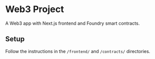 # Web3 Project
A Web3 app with Next.js frontend and Foundry smart contracts.

## Setup
Follow the instructions in the `/frontend/` and `/contracts/` directories.

